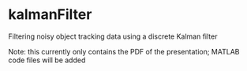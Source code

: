# kalmanFilter
Filtering noisy object tracking data using a discrete Kalman filter

Note: this currently only contains the PDF of the presentation; MATLAB code files will be added 
